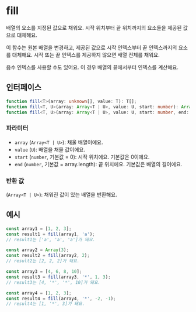 # fill

배열의 요소를 지정된 값으로 채워요. 시작 위치부터 끝 위치까지의 요소들을 제공된 값으로 대체해요.

이 함수는 원본 배열을 변경하고, 제공된 값으로 시작 인덱스부터 끝 인덱스까지의 요소를 대체해요.
시작 또는 끝 인덱스를 제공하지 않으면 배열 전체를 채워요.

음수 인덱스를 사용할 수도 있어요. 이 경우 배열의 끝에서부터 인덱스를 계산해요.

## 인터페이스

```typescript
function fill<T>(array: unknown[], value: T): T[];
function fill<T, U>(array: Array<T | U>, value: U, start: number): Array<T | U>;
function fill<T, U>(array: Array<T | U>, value: U, start: number, end: number): Array<T | U>;
```

### 파라미터

- `array` (`Array<T | U>`): 채울 배열이에요.
- `value` (`U`): 배열을 채울 값이에요.
- `start` (`number`, 기본값 = 0): 시작 위치에요. 기본값은 0이에요.
- `end` (`number`, 기본값 = array.length): 끝 위치에요. 기본값은 배열의 길이에요.

### 반환 값

(`Array<T | U>`): 채워진 값이 있는 배열을 반환해요.

## 예시

```typescript
const array1 = [1, 2, 3];
const result1 = fill(array1, 'a');
// result1는 ['a', 'a', 'a']가 돼요.

const array2 = Array(3);
const result2 = fill(array2, 2);
// result2는 [2, 2, 2]가 돼요.

const array3 = [4, 6, 8, 10];
const result3 = fill(array3, '*', 1, 3);
// result3는 [4, '*', '*', 10]가 돼요.

const array4 = [1, 2, 3];
const result4 = fill(array4, '*', -2, -1);
// result4는 [1, '*', 3]가 돼요.
```
